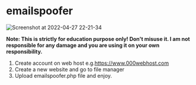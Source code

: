 # emailspoofer
![Screenshot at 2022-04-27 22-21-34](https://user-images.githubusercontent.com/38928236/165627372-7e54b105-5402-470c-b3ca-31efb92b736c.png)


<b>Note: This is strictly for education purpose only! Don't misuse it. I am not responsible for any damage and you are using it on your own responsibility.</b>
  
  1. Create account on web host e.g.https://www.000webhost.com
  2. Create a new website and go to file manager
  3. Upload emailspoofer.php file and enjoy.
